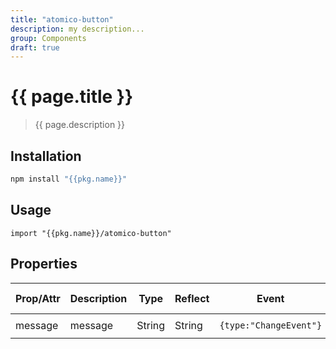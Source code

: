 ```yaml
---
title: "atomico-button"
description: my description...
group: Components
draft: true
---
```


# {{ page.title }}

> {{ page.description }}

## Installation

```bash
npm install "{{pkg.name}}"
```

## Usage

```
import "{{pkg.name}}/atomico-button"
```

## Properties

| Prop/Attr | Description | Type   | Reflect | Event                  | Default Value      |
| --------- | ----------- | ------ | ------- | ---------------------- | ------------------ |
| message   | message     | String | String  | `{type:"ChangeEvent"}` | `"atomico-button"` |
